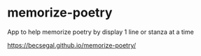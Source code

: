 # memorize-poetry
App to help memorize poetry by display 1 line or stanza at a time

https://becsegal.github.io/memorize-poetry/
